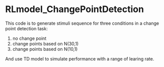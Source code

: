 # RLmodel_ChangePointDetection

This code is to generate stimuli sequence for three conditions in a change point detection task:
1) no change point
2) change points based on N(30,1)
3) change points based on N(10,1)

And use TD model to simulate performance with a range of learing rate.
